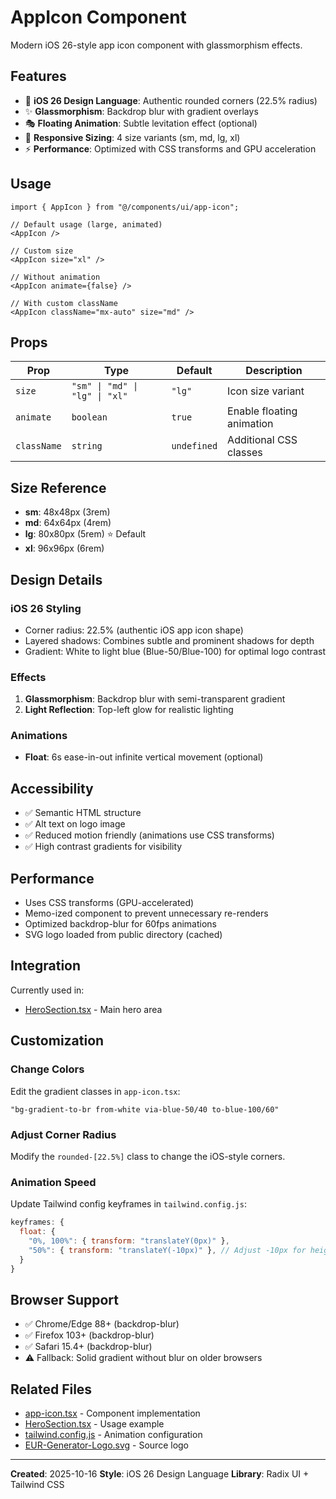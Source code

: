 # AppIcon Component

Modern iOS 26-style app icon component with glassmorphism effects.

## Features

- 🎨 **iOS 26 Design Language**: Authentic rounded corners (22.5% radius)
- ✨ **Glassmorphism**: Backdrop blur with gradient overlays
- 🎭 **Floating Animation**: Subtle levitation effect (optional)
- 📱 **Responsive Sizing**: 4 size variants (sm, md, lg, xl)
- ⚡ **Performance**: Optimized with CSS transforms and GPU acceleration

## Usage

```tsx
import { AppIcon } from "@/components/ui/app-icon";

// Default usage (large, animated)
<AppIcon />

// Custom size
<AppIcon size="xl" />

// Without animation
<AppIcon animate={false} />

// With custom className
<AppIcon className="mx-auto" size="md" />
```

## Props

| Prop | Type | Default | Description |
|------|------|---------|-------------|
| `size` | `"sm" \| "md" \| "lg" \| "xl"` | `"lg"` | Icon size variant |
| `animate` | `boolean` | `true` | Enable floating animation |
| `className` | `string` | `undefined` | Additional CSS classes |

## Size Reference

- **sm**: 48x48px (3rem)
- **md**: 64x64px (4rem)
- **lg**: 80x80px (5rem) ⭐ Default
- **xl**: 96x96px (6rem)

## Design Details

### iOS 26 Styling
- Corner radius: 22.5% (authentic iOS app icon shape)
- Layered shadows: Combines subtle and prominent shadows for depth
- Gradient: White to light blue (Blue-50/Blue-100) for optimal logo contrast

### Effects
1. **Glassmorphism**: Backdrop blur with semi-transparent gradient
2. **Light Reflection**: Top-left glow for realistic lighting

### Animations
- **Float**: 6s ease-in-out infinite vertical movement (optional)

## Accessibility

- ✅ Semantic HTML structure
- ✅ Alt text on logo image
- ✅ Reduced motion friendly (animations use CSS transforms)
- ✅ High contrast gradients for visibility

## Performance

- Uses CSS transforms (GPU-accelerated)
- Memo-ized component to prevent unnecessary re-renders
- Optimized backdrop-blur for 60fps animations
- SVG logo loaded from public directory (cached)

## Integration

Currently used in:
- [HeroSection.tsx](../euer-generator/HeroSection.tsx:19) - Main hero area

## Customization

### Change Colors
Edit the gradient classes in `app-icon.tsx`:
```tsx
"bg-gradient-to-br from-white via-blue-50/40 to-blue-100/60"
```

### Adjust Corner Radius
Modify the `rounded-[22.5%]` class to change the iOS-style corners.

### Animation Speed
Update Tailwind config keyframes in `tailwind.config.js`:
```js
keyframes: {
  float: {
    "0%, 100%": { transform: "translateY(0px)" },
    "50%": { transform: "translateY(-10px)" }, // Adjust -10px for height
  }
}
```

## Browser Support

- ✅ Chrome/Edge 88+ (backdrop-blur)
- ✅ Firefox 103+ (backdrop-blur)
- ✅ Safari 15.4+ (backdrop-blur)
- ⚠️ Fallback: Solid gradient without blur on older browsers

## Related Files

- [app-icon.tsx](./app-icon.tsx) - Component implementation
- [HeroSection.tsx](../euer-generator/HeroSection.tsx) - Usage example
- [tailwind.config.js](../../../tailwind.config.js) - Animation configuration
- [EUR-Generator-Logo.svg](../../../public/EUR-Generator-Logo.svg) - Source logo

---

**Created**: 2025-10-16
**Style**: iOS 26 Design Language
**Library**: Radix UI + Tailwind CSS
